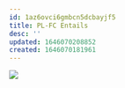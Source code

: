 ```yaml
---
id: 1az6ovci6gmbcn5dcbayjf5
title: PL-FC Entails
desc: ''
updated: 1646070208852
created: 1646070181961
---
```

![](/assets/images/2022-02-28-18-43-21.png)
